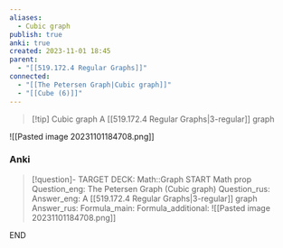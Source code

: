 ```yaml
---
aliases:
  - Cubic graph
publish: true
anki: true
created: 2023-11-01 18:45
parent:
  - "[[519.172.4 Regular Graphs]]"
connected:
  - "[[The Petersen Graph|Cubic graph]]"
  - "[[Cube (6)]]"
---
```


> [!tip] Cubic graph
> A [[519.172.4 Regular Graphs|3-regular]] graph

![[Pasted image 20231101184708.png]]

### Anki
> [!question]-
TARGET DECK: Math::Graph
START
Math prop
Question_eng: The Petersen Graph (Cubic graph)
Question_rus: 
Answer_eng: A [[519.172.4 Regular Graphs|3-regular]] graph
Answer_rus: 
Formula_main: 
Formula_additional: ![[Pasted image 20231101184708.png]]
<!--ID: 1699170028935-->
END











